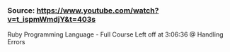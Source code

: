### Source: https://www.youtube.com/watch?v=t_ispmWmdjY&t=403s

Ruby Programming Language - Full Course
Left off at 3:06:36 @ Handling Errors
